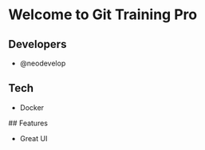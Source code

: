 # Welcome to Git Training Pro

## Developers

- @neodevelop

## Tech

- Docker

## Features

- Great UI
